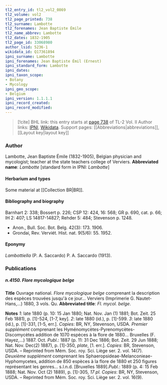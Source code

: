 ```yaml
---
tl2_entry_id: tl2_vol2_0869
tl2_volume: vol2
tl2_page_printed: 738
tl2_surname: Lambotte
tl2_forenames: Jean Baptiste Émile
tl2_name_abbrev: Lambotte
tl2_dates: 1832-1905
tl2_page_id: 33068980
author_lsid: 5236-1
wikidata_id: Q17361894
ipni_surname: Lambotte
ipni_forenames: Jean Baptiste Émil (Ernest)
ipni_standard_form: Lambotte
ipni_dates: 
ipni_taxon_scope: 
- Botany
- Mycology
ipni_geo_scope: 
- Belgium
ipni_version: 1.1.1.1
ipni_record_created: 
ipni_record_modified:
---
```


> [!cite] BHL link: this entry starts at [page 738](https://www.biodiversitylibrary.org/page/33068980) of TL-2 Vol. II
> Author links: [IPNI](https://www.ipni.org/a/5236-1), [Wikidata](https://www.wikidata.org/wiki/Q17361894). Support pages: [[Abbreviations|abbreviations]], [[Layout key|layout key]]

### Author

Lambotte, Jean Baptiste Émile (1832-1905), Belgian physician and mycologist; teacher at the state teachers college of Verviers. 
**Abbreviated name**: *Lambotte* \[standard form in IPNI: *Lambotte*\]

#### Herbarium and types

Some material at [[Collection BR|BR]].

#### Bibliography and biography

Barnhart 2: 338; Bossert p. 226; CSP 12: 424, 16: 568; GR p. 690, cat. p. 66; IH 2: 407; LS 14817-14827; Rehder 5: 484; Stevenson p. 1248.
- Anon., Bull. Soc. Bot. Belg. 42(3): 173. 1906.
- Grondai, Rev. Verviét. Hist. nat. 9(5/6): 55. 1952.

#### Eponymy

*Lambottiella* (P. A. Saccardo) P. A. Saccardo (1913).

### Publications

##### n.4150. Flore mycologique belge

**Title**
Ouvrage national. *Flore mycologique belge* comprenant la description des espèces trouvées jusqu'à ce jour... Verviers (Imprimerie G. Nautet-Hans,...) 1880, 3 vols. Qu.
**Abbreviated title**: *Fl. mycol. belge*.

**Notes**
*1*: late 1880 (p. 10: 15 Jan 1880; Nat. Nov. Jan (1) 1881; Bot. Zeit. 25 Feb 1881), p. \[1\]-524, \[1-7, key\].
*2*: late 1880 (id.), p. \[1\]-599.
*3*: late 1880 (id.), p. \[1\]-331, \[1-5, err.\].
*Copies*: BR, NY, Stevenson, USDA.
*Premier supplément* comprenant les Hyménomycètes-Pyrenomycètes-Discomycètes addition de 1070 espèces à la flore de 1880... Bruxelles (F. Hayez,...) 1887. Oct. *Publ*.: 1887 (p. 11: 31 Dec 1886; Bot. Zeit. 29 Jun 1888; Nat. Nov. Dec(2) 1887), p. \[1\]-350, *plate*, \[1. err.\]. *Copies*: BR, Stevenson, USDA. – Reprinted from Mém. Soc. roy. Sci. Liège ser. 2. vol. 14(7).
*Deuxième supplément* comprenant les Sphaeropsideae-Melanconieae-Hyphomycetes, addition de 850 espèces à la flore de 1880 et 250 figures représentant les genres... s.l.n.d. \[Bruxelles 1889\].*Publ*.: 1889 (p. 4: 15 Feb 1888; Nat. Nov. Oct (2) 1889), p. \[1\]-305, *17 pl. Copies*: BR, NY, Stevenson, USDA. – Reprinted from Mém. Soc. roy. Sci. Liège ser. 2. vol. 16(9).

